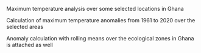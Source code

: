 Maximum temperature analysis over some selected locations in Ghana


Calculation of maximum temperature anomalies from 1961 to 2020 over the selected areas


Anomaly calculation with rolling means over the ecological zones in Ghana is attached as well
